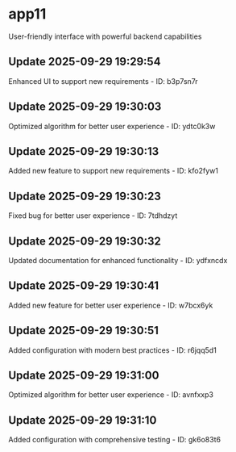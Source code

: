 # app11
User-friendly interface with powerful backend capabilities

## Update 2025-09-29 19:29:54
Enhanced UI to support new requirements - ID: b3p7sn7r


## Update 2025-09-29 19:30:03
Optimized algorithm for better user experience - ID: ydtc0k3w


## Update 2025-09-29 19:30:13
Added new feature to support new requirements - ID: kfo2fyw1


## Update 2025-09-29 19:30:23
Fixed bug for better user experience - ID: 7tdhdzyt


## Update 2025-09-29 19:30:32
Updated documentation for enhanced functionality - ID: ydfxncdx


## Update 2025-09-29 19:30:41
Added new feature for better user experience - ID: w7bcx6yk


## Update 2025-09-29 19:30:51
Added configuration with modern best practices - ID: r6jqq5d1


## Update 2025-09-29 19:31:00
Optimized algorithm for better user experience - ID: avnfxxp3


## Update 2025-09-29 19:31:10
Added configuration with comprehensive testing - ID: gk6o83t6

